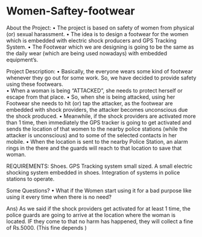 # Women-Saftey-footwear
About the Project:
•	The project is based on safety of women from physical (or) sexual harassment. 
•	The idea is to design a footwear for the women which is embedded with electric shock producers and GPS Tracking System.
•	The Footwear which we are designing is going to be the same as the daily wear (which are being used nowadays) with embedded equipment’s.

Project Description:
•	Basically, the everyone wears some kind of footwear whenever they go out for some work. So, we have decided to provide safety using these footwears.  
•	When a woman is being “ATTACKED”, she needs to protect herself or escape from that place.
•	So, when she is being attacked, using her Footwear she needs to hit (or) tap the attacker, as the footwear are embedded with shock providers, the attacker becomes unconscious due the shock produced.
•	Meanwhile, if the shock providers are activated more than 1 time, then immediately the GPS tracker is going to get activated and sends the location of that women to the nearby police stations (while the attacker is unconscious) and to some of the selected contacts in her mobile.
•	When the location is sent to the nearby Police Station, an alarm rings in the there and the guards will reach to that location to save that woman.

REQUIREMENTS:
Shoes.
GPS Tracking system small sized.
A small electric shocking system embedded in shoes.
Integration of systems in police stations to operate.

Some Questions?
•	What if the Women start using it for a bad purpose like using it every time when there is no need?

Ans) As we said if the shock providers get activated for at least 1 time, the police guards are going to arrive at the location where the woman is located.
IF they come to that no harm has happened, they will  collect a fine of Rs.5000. (This fine depends )

